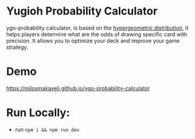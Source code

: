 # Yugioh Probability Calculator
ygo-probability calculator, is based on the [hypergeometric distribution](https://en.wikipedia.org/wiki/Hypergeometric_distribution), it helps players determine what are the odds of drawing specific card with precision. It allows you to optimize your deck and improve your game strategy. 

# Demo
https://milosmakaveli.github.io/ygo-probability-calculator


# Run Locally:
- run `npm i && npm run dev`